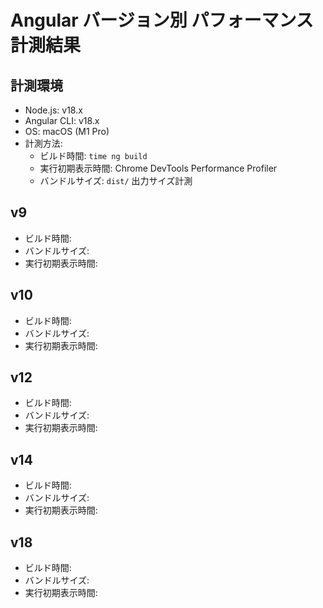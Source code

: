 # Angular バージョン別 パフォーマンス計測結果

## 計測環境
- Node.js: v18.x
- Angular CLI: v18.x
- OS: macOS (M1 Pro)
- 計測方法:
  - ビルド時間: `time ng build`
  - 実行初期表示時間: Chrome DevTools Performance Profiler
  - バンドルサイズ: `dist/` 出力サイズ計測

## v9
- ビルド時間: 
- バンドルサイズ: 
- 実行初期表示時間: 

## v10
- ビルド時間: 
- バンドルサイズ: 
- 実行初期表示時間: 

## v12
- ビルド時間: 
- バンドルサイズ: 
- 実行初期表示時間: 

## v14
- ビルド時間: 
- バンドルサイズ: 
- 実行初期表示時間: 

## v18
- ビルド時間: 
- バンドルサイズ: 
- 実行初期表示時間: 